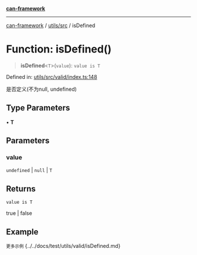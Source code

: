 [**can-framework**](../../../README.md)

***

[can-framework](../../../modules.md) / [utils/src](../README.md) / isDefined

# Function: isDefined()

> **isDefined**\<`T`\>(`value`): `value is T`

Defined in: [utils/src/valid/index.ts:148](https://github.com/acanowl/acanowl-framework/blob/7ba94079de1593f6a108902ca9202f39af1164e0/packages/utils/src/valid/index.ts#L148)

是否定义(不为null, undefined)

## Type Parameters

• **T**

## Parameters

### value

`undefined` | `null` | `T`

## Returns

`value is T`

true | false

## Example

```更多示例```
{../../docs/test/utils/valid/isDefined.md}
